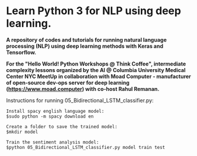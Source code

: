 # Learn Python 3 for NLP using deep learning.

**A repository of codes and tutorials for running natural language processing (NLP) using deep learning methods with Keras and Tensorflow.**

**For the "Hello World! Python Workshops @ Think Coffee", intermediate complexity lessons organized by the AI @ Columbia University Medical Center NYC MeetUp in collaboration with Moad Computer - manufacturer of open-source dev-ops server for deep learning (https://www.moad.computer) with co-host Rahul Remanan.**

Instructions for running 05_Bidirectional_LSTM_classifier.py:

	Install spacy english language model:
	$sudo python -m spacy download en
	
	Create a folder to save the trained model:
	$mkdir model

	Train the sentiment analysis model:
	$python 05_Bidirectional_LSTM_classifier.py model train test
